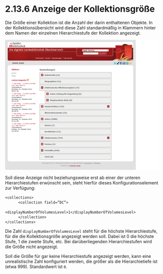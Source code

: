 # 2.13.6 Anzeige der Kollektionsgröße

Die Größe einer Kollektion ist die Anzahl der darin enthaltenen Objekte. In der Kollektionsübersicht wird diese Zahl standardmäßig in Klammern hinter dem Namen der einzelnen Hierarchiestufe der Kollektion angezeigt. 

![](../../.gitbook/assets/kollektionsgroesse.png)

Soll diese Anzeige nicht beziehungsweise erst ab einer der unteren Hierarchiestufen erwünscht sein, steht hierfür dieses Konfigurationselement zur Verfügung:

```markup
<collections>
      <collection field=”DC”>
              <displayNumberOfVolumesLevel>1</displayNumberOfVolumesLevel>
      </collection>
</collections>
```

Die Zahl `displayNumberOfVolumesLevel` steht für die höchste Hierarchiestufe, für die die Kollektionsgröße angezeigt werden soll. Dabei ist 0 die höchste Stufe, 1 die zweite Stufe, etc. Bei darüberliegenden Hierarchiestufen wird die Größe nicht angezeigt.

Soll die Größe für gar keine Hierarchiestufe angezeigt werden, kann eine unrealistische Zahl konfiguriert werden, die größer als die Hierarchietiefe ist \(etwa 999\). Standardwert ist `0`.

